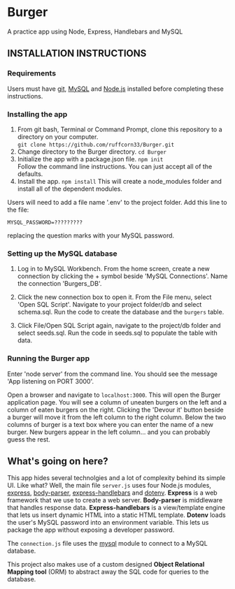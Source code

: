 # **Burger**
A practice app using Node, Express, Handlebars and MySQL

## **INSTALLATION INSTRUCTIONS**

### **Requirements**
Users must have [git](https://git-scm.com/book/en/v2/Getting-Started-Installing-Git), [MySQL](https://www.mysql.com/downloads/) and [Node.js](https://nodejs.org/en/download/) installed before completing these instructions.

### **Installing the app**

1) From git bash, Terminal or Command Prompt, clone this repository to a directory on your computer.  
  ```git clone https://github.com/ruffcorn33/Burger.git```
2) Change directory to the Burger directory.
  ```cd Burger```
3) Initialize the app with a package.json file.
  ```npm init```  
  Follow the command line instructions.  You can just accept all of the defaults.
4) Install the app.
  ```npm install```
  This will create a node_modules folder and install all of the dependent modules.

Users will need to add a file name '.env' to the project folder. 
  Add this line to the file:

  ```MYSQL_PASSWORD=?????????```

  replacing the question marks with your MySQL password.

### **Setting up the MySQL database**

1) Log in to MySQL Workbench.  From the home screen, create a new connection by clicking the + symbol beside 'MySQL Connections'.  Name the connection 'Burgers_DB'.

2) Click the new connection box to open it.  From the File menu, select 'Open SQL Script'.  Navigate to your project folder/db and select schema.sql.  Run the code to create the database and the `burgers` table.

3) Click File/Open SQL Script again, navigate to the project/db folder and select seeds.sql.  Run the code in seeds.sql to populate the table with data.

### **Running the Burger app**

Enter 'node server' from the command line.  You should see the message 'App listening on PORT 3000'.

Open a browser and navigate to `localhost:3000`.  This will open the Burger application page.  You will see a column of uneaten burgers on the left and a column of eaten burgers on the right.  Clicking the 'Devour it' button beside a burger will move it from the left column to the right column.  Below the two columns of burger is a text box where you can enter the name of a new burger.  New burgers appear in the left column... and you can probably guess the rest.

## **What's going on here?**

This app hides several technolgies and a lot of complexity behind its simple UI.  Like what?  Well, the main file `server.js` uses four Node.js modules, [express](https://www.npmjs.com/package/express), [body-parser](https://www.npmjs.com/package/express), [express-handlebars](https://www.npmjs.com/package/express-handlebars) and [dotenv](https://www.npmjs.com/package/dotenv).  **Express** is a web framework that we use to create a web server. **Body-parser** is middleware that handles response data.  **Express-handlebars** is a view/template engine that lets us insert dynamic HTML into a static HTML template.  **Dotenv** loads the user's MySQL password into an environment variable.  This lets us package the app without exposing a developer password.

The `connection.js` file uses the [mysql](https://www.npmjs.com/package/mysql) module to connect to a MySQL database.

This project also makes use of a custom designed **Object Relational Mapping tool** (ORM) to abstract away the SQL code for queries to the database.  




